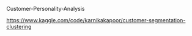 Customer-Personality-Analysis


https://www.kaggle.com/code/karnikakapoor/customer-segmentation-clustering
